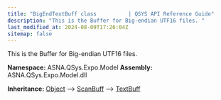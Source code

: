 ```yaml
---
title: "BigEndTextBuff class          | QSYS API Reference Guide"
description: "This is the Buffer for Big-endian UTF16 files. "
last_modified_at: 2024-08-09T17:26:04Z
sitemap: false
---
```


This is the Buffer for Big-endian UTF16 files.

**Namespace:** ASNA.QSys.Expo.Model
**Assembly:** ASNA.QSys.Expo.Model.dll

**Inheritance:** [Object](https://docs.microsoft.com/en-us/dotnet/api/system.object) --> [ScanBuff](/reference/expo/qsys-expo-model/scan-buff.html) --> [TextBuff](/reference/expo/qsys-expo-model/text-buff.html)
<br>
<br>
